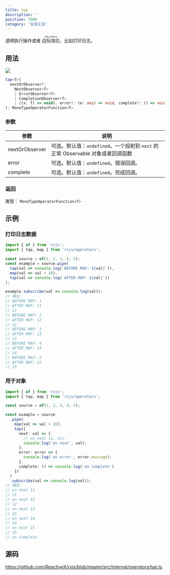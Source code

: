 ```yaml
---
title: tap
description: ''
position: 7000
category: '实用工具'
---
```


<alert>

透明执行操作或者 <ruby>边际效应<rp>（</rp><rt>Side-effects</rt><rp>）</rp></ruby>，比如打印日志。

</alert>

## 用法

![](https://rxjs.dev/assets/images/marble-diagrams/tap.png)

```ts
tap<T>(
  nextOrObserver?:
    NextObserver<T>
    | ErrorObserver<T>
    | CompletionObserver<T>
    | ((x: T) => void), error?: (e: any) => void, complete?: () => void
): MonoTypeOperatorFunction<T>
```

### 参数

| 参数           | 说明                                                                            |
| -------------- | ------------------------------------------------------------------------------- |
| nextOrObserver | 可选。默认值：`undefined`。一个投射到 `next` 的正常 Observable 对象或者回调函数 |
| error          | 可选。默认值：`undefined`。错误回调。                                           |
| complete       | 可选。默认值：`undefined`。完成回调。                                           |

### 返回

类型： `MonoTypeOperatorFunction<T>`

## 示例

### 打印日志数据

```ts
import { of } from 'rxjs';
import { tap, map } from 'rxjs/operators';

const source = of(1, 2, 3, 4, 5);
const example = source.pipe(
  tap(val => console.log(`BEFORE MAP: ${val}`)),
  map(val => val + 10),
  tap(val => console.log(`AFTER MAP: ${val}`))
);

example.subscribe(val => console.log(val));
// 输出：
// BEFORE MAP: 1
// AFTER MAP: 11
// 11
// BEFORE MAP: 2
// AFTER MAP: 12
// 12
// BEFORE MAP: 3
// AFTER MAP: 13
// 13
// BEFORE MAP: 4
// AFTER MAP: 14
// 14
// BEFORE MAP: 5
// AFTER MAP: 15
// 15
```

### 用于对象

```ts
import { of } from 'rxjs';
import { tap, map } from 'rxjs/operators';

const source = of(1, 2, 3, 4, 5);

const example = source
  .pipe(
    map(val => val + 10),
    tap({
      next: val => {
        // on next 11, etc.
        console.log('on next', val);
      },
      error: error => {
        console.log('on error', error.message);
      },
      complete: () => console.log('on complete')
    })
  )
  .subscribe(val => console.log(val));
// 输出：
// on next 11
// 11
// on next 12
// 12
// on next 13
// 13
// on next 14
// 14
// on next 15
// 15
// on complete
```

## 源码

<https://github.com/ReactiveX/rxjs/blob/master/src/internal/operators/tap.ts>
